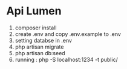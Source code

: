 # Api Lumen

1. composer install
2. create .env and copy .env.example to .env
3. setting databse in .env
4. php artisan migrate
5. php artisan db:seed
6. running : php -S localhost:1234 -t public/